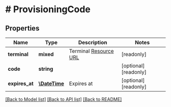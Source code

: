 # # ProvisioningCode

## Properties

Name | Type | Description | Notes
------------ | ------------- | ------------- | -------------
**terminal** | **mixed** | Terminal [Resource URL](#section/Overview/Values) | [readonly]
**code** | **string** |  | [optional] [readonly]
**expires_at** | [**\DateTime**](\DateTime.md) | Expires at | [optional] [readonly]

[[Back to Model list]](../../README.md#models) [[Back to API list]](../../README.md#endpoints) [[Back to README]](../../README.md)
